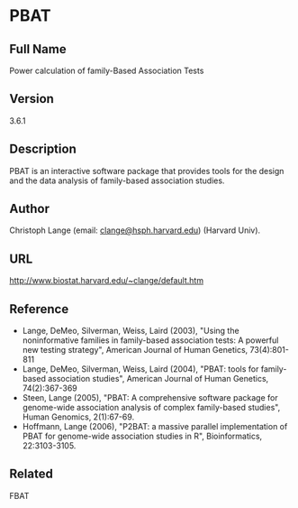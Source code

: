 # PBAT

## Full Name
Power calculation of family-Based Association Tests

## Version
3.6.1

## Description
PBAT is an interactive software package that provides tools for the design and the data analysis of family-based association studies.

## Author
Christoph Lange (email: clange@hsph.harvard.edu) (Harvard Univ).

## URL
http://www.biostat.harvard.edu/~clange/default.htm

## Reference
* Lange, DeMeo, Silverman, Weiss, Laird (2003), "Using the noninformative families in family-based association tests: A powerful new testing strategy", American Journal of Human Genetics, 73(4):801-811
* Lange, DeMeo, Silverman, Weiss, Laird (2004), "PBAT: tools for family-based association studies", American Journal of Human Genetics, 74(2):367-369
* Steen, Lange (2005), "PBAT: A comprehensive software package for genome-wide association analysis of complex family-based studies", Human Genomics, 2(1):67-69.
* Hoffmann, Lange (2006), "P2BAT: a massive parallel implementation of PBAT for genome-wide association studies in R", Bioinformatics, 22:3103-3105.

## Related
FBAT